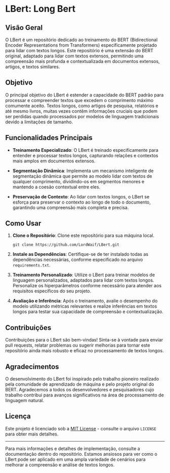 # LBert: Long Bert

## Visão Geral

O LBert é um repositório dedicado ao treinamento do BERT (Bidirectional Encoder Representations from Transformers) especificamente projetado para lidar com textos longos. Este repositório é uma extensão do BERT original, adaptado para lidar com textos extensos, permitindo uma compreensão mais profunda e contextualizada em documentos extensos, artigos, e textos similares.

## Objetivo

O principal objetivo do LBert é estender a capacidade do BERT padrão para processar e compreender textos que excedem o comprimento máximo comumente aceito. Textos longos, como artigos de pesquisa, relatórios e até mesmo livros, muitas vezes contêm informações cruciais que podem ser perdidas quando processados por modelos de linguagem tradicionais devido a limitações de tamanho.

## Funcionalidades Principais

- **Treinamento Especializado**: O LBert é treinado especificamente para entender e processar textos longos, capturando relações e contextos mais amplos em documentos extensos.

- **Segmentação Dinâmica**: Implementa um mecanismo inteligente de segmentação dinâmica que permite ao modelo lidar com textos de qualquer comprimento, dividindo-os em segmentos menores e mantendo a coesão contextual entre eles.

- **Preservação de Contexto**: Ao lidar com textos longos, o LBert se esforça para preservar o contexto ao longo de todo o documento, garantindo uma compreensão mais completa e precisa.

## Como Usar

1. **Clone o Repositório**: Clone este repositório para sua máquina local.

   ```
   git clone https://github.com/LordWaif/LBert.git
   ```

2. **Instale as Dependências**: Certifique-se de ter instalado todas as dependências necessárias, conforme especificado no arquivo `requirements.txt`.

3. **Treinamento Personalizado**: Utilize o LBert para treinar modelos de linguagem personalizados, adaptados para lidar com textos longos. Personalize os hiperparâmetros conforme necessário para atender aos requisitos específicos do seu projeto.

4. **Avaliação e Inferência**: Após o treinamento, avalie o desempenho do modelo utilizando métricas relevantes e realize inferências em textos longos para testar sua capacidade de compreensão e contextualização.

## Contribuições

Contribuições para o LBert são bem-vindas! Sinta-se à vontade para enviar pull requests, relatar problemas ou sugerir melhorias para tornar este repositório ainda mais robusto e eficaz no processamento de textos longos.

## Agradecimentos

O desenvolvimento do LBert foi inspirado pelo trabalho pioneiro realizado pela comunidade de aprendizado de máquina e pelo projeto original do BERT. Agradecemos a todos os desenvolvedores e pesquisadores cujo trabalho contribui para avanços significativos na área de processamento de linguagem natural.

## Licença

Este projeto é licenciado sob a [MIT License](https://opensource.org/licenses/MIT) - consulte o arquivo `LICENSE` para obter mais detalhes.

---

Para mais informações e detalhes de implementação, consulte a documentação dentro do repositório. Estamos ansiosos para ver como o LBert pode ser aplicado em uma ampla variedade de cenários para melhorar a compreensão e análise de textos longos.
